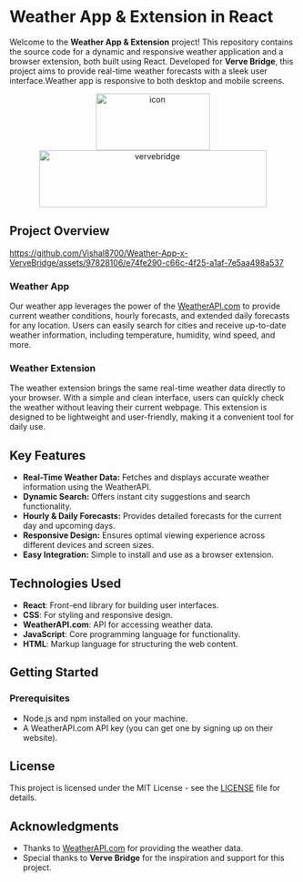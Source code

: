 # Weather App & Extension in React

Welcome to the **Weather App & Extension** project! This repository contains the source code for a dynamic and responsive weather application and a browser extension, both built using React. Developed for **Verve Bridge**, this project aims to provide real-time weather forecasts with a sleek user interface.Weather app is responsive to both desktop and mobile screens.

<p align="center">
  <img src="https://github.com/Vishal8700/Weather-App-x-VerveBridge/assets/97828106/0504e724-ab3a-48a3-99ee-cc3d2cfe6a85" alt="icon" width="200" height="100" margin-right="50">
  <img src="https://github.com/Vishal8700/Weather-App-x-VerveBridge/assets/97828106/69569b87-6edb-489a-9cff-55a6a89bcfcd" alt="vervebridge" width="400" height="100">
</p>

## Project Overview


https://github.com/Vishal8700/Weather-App-x-VerveBridge/assets/97828106/e74fe290-c66c-4f25-a1af-7e5aa498a537


### Weather App

Our weather app leverages the power of the [WeatherAPI.com](https://www.weatherapi.com/) to provide current weather conditions, hourly forecasts, and extended daily forecasts for any location. Users can easily search for cities and receive up-to-date weather information, including temperature, humidity, wind speed, and more.

### Weather Extension

The weather extension brings the same real-time weather data directly to your browser. With a simple and clean interface, users can quickly check the weather without leaving their current webpage. This extension is designed to be lightweight and user-friendly, making it a convenient tool for daily use.

## Key Features

- **Real-Time Weather Data:** Fetches and displays accurate weather information using the WeatherAPI.
- **Dynamic Search:** Offers instant city suggestions and search functionality.
- **Hourly & Daily Forecasts:** Provides detailed forecasts for the current day and upcoming days.
- **Responsive Design:** Ensures optimal viewing experience across different devices and screen sizes.
- **Easy Integration:** Simple to install and use as a browser extension.

## Technologies Used

- **React**: Front-end library for building user interfaces.
- **CSS**: For styling and responsive design.
- **WeatherAPI.com**: API for accessing weather data.
- **JavaScript**: Core programming language for functionality.
- **HTML**: Markup language for structuring the web content.

## Getting Started

### Prerequisites

- Node.js and npm installed on your machine.
- A WeatherAPI.com API key (you can get one by signing up on their website).

## License

This project is licensed under the MIT License - see the [LICENSE](LICENSE) file for details.

## Acknowledgments

- Thanks to [WeatherAPI.com](https://www.weatherapi.com/) for providing the weather data.
- Special thanks to **Verve Bridge** for the inspiration and support for this project.

